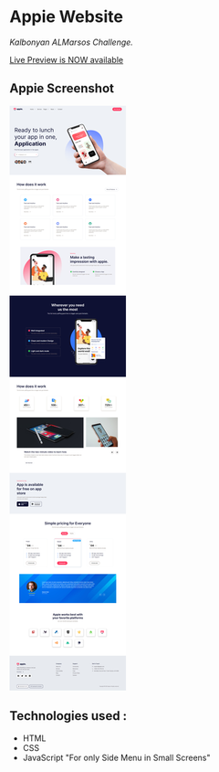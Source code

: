# Appie Website
*Kalbonyan ALMarsos Challenge.*

[Live Preview is NOW available](https://myappie.netlify.app/)


## Appie Screenshot
![AppieScreenShot](AppieScreenShot.png)

## Technologies used :
- HTML
- CSS
- JavaScript "For only Side Menu in Small Screens"
